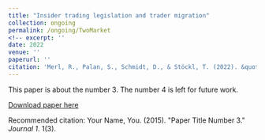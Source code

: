 ```yaml
---
title: "Insider trading legislation and trader migration"
collection: ongoing
permalink: /ongoing/TwoMarket
<!-- excerpt: ''
date: 2022
venue: ''
paperurl: ''
citation: 'Merl, R., Palan, S., Schmidt, D., & Stöckl, T. (2022). &quot;Paper Title Number 3.&quot; <i>Journal 1</i>. 1(3).'-->
---
```

This paper is about the number 3. The number 4 is left for future work.

[Download paper here](http://academicpages.github.io/files/paper3.pdf)

Recommended citation: Your Name, You. (2015). "Paper Title Number 3." <i>Journal 1</i>. 1(3).
